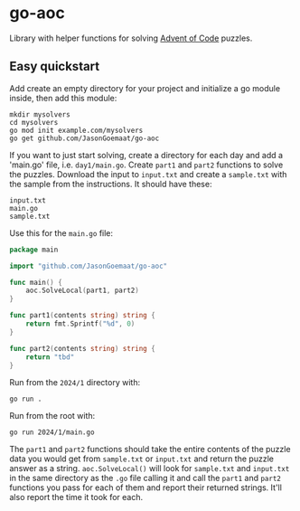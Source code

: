 # go-aoc

Library with helper functions for solving [Advent of Code](https://adventofcode.com/)
puzzles.

## Easy quickstart

Add create an empty directory for your project and initialize a go module
inside, then add this module:

    mkdir mysolvers
    cd mysolvers
    go mod init example.com/mysolvers
    go get github.com/JasonGoemaat/go-aoc

If you want to just start solving, create a directory for each day and add
a 'main.go' file, i.e. `day1/main.go`.   Create `part1` and `part2` functions
to solve the puzzles.   Download the input to `input.txt` and create a
`sample.txt` with the sample from the instructions.   It should have these:

    input.txt
    main.go
    sample.txt

Use this for the `main.go` file:

```go
package main

import "github.com/JasonGoemaat/go-aoc"

func main() {
    aoc.SolveLocal(part1, part2)
}

func part1(contents string) string {
    return fmt.Sprintf("%d", 0)
}

func part2(contents string) string {
    return "tbd"
}
```

Run from the `2024/1` directory with:

    go run .

Run from the root with:

    go run 2024/1/main.go

The `part1` and `part2` functions should take the entire contents of the
puzzle data you would get from `sample.txt` or `input.txt` and
return the puzzle answer as a string.   `aoc.SolveLocal()` will look for
`sample.txt` and `input.txt` in the same directory as the `.go` file
calling it and call the `part1` and `part2` functions you pass for
each of them and report their returned strings.  It'll also report the
time it took for each.

